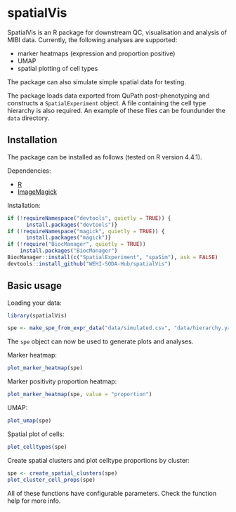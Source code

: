 # spatialVis

SpatialVis is an R package for downstream QC, visualisation and analysis of MIBI
data. Currently, the following analyses are supported:

- marker heatmaps (expression and proportion positive)
- UMAP
- spatial plotting of cell types

The package can also simulate simple spatial data for testing.

The package loads data exported from QuPath post-phenotyping and constructs a 
`SpatialExperiment` object. A file containing the cell type hierarchy is also
required. An example of these files can be foundunder the `data` directory.

## Installation

The package can be installed as follows (tested on R version 4.4.1).

Dependencies:

- [R](https://www.r-project.org/)
- [ImageMagick](https://imagemagick.org/)

Installation:

```R
if (!requireNamespace("devtools", quietly = TRUE)) {
      install.packages("devtools")}
if (!requireNamespace("magick", quietly = TRUE)) {
      install.packages("magick")}
if (!require("BiocManager", quietly = TRUE))
    install.packages("BiocManager")
BiocManager::install(c("SpatialExperiment", "spaSim"), ask = FALSE)
devtools::install_github("WEHI-SODA-Hub/spatialVis")
```

## Basic usage

Loading your data:

```R
library(spatialVis)

spe <- make_spe_from_expr_data("data/simulated.csv", "data/hierarchy.yaml")
```

The `spe` object can now be used to generate plots and analyses.

Marker heatmap:

```R
plot_marker_heatmap(spe)
```

Marker positivity proportion heatmap:

```R
plot_marker_heatmap(spe, value = "proportion")
```

UMAP:

```R
plot_umap(spe)
```

Spatial plot of cells:

```R
plot_celltypes(spe)
```

Create spatial clusters and plot celltype proportions by cluster:

```R
spe <- create_spatial_clusters(spe)
plot_cluster_cell_props(spe)
```

All of these functions have configurable parameters. Check the function help for
more info.
